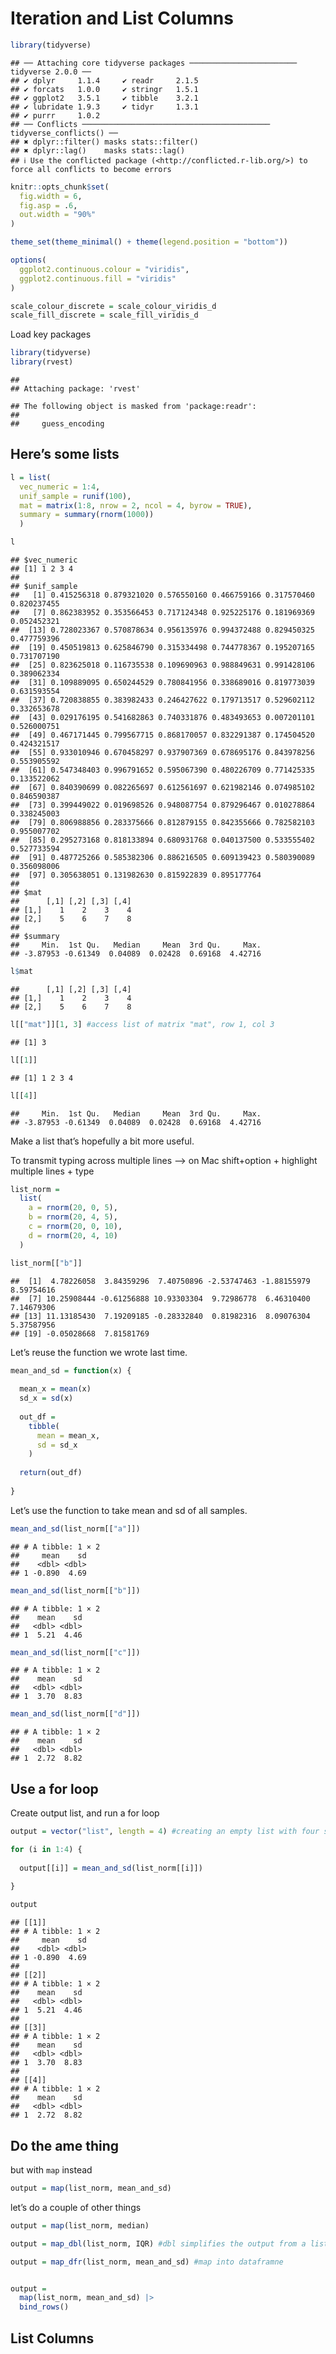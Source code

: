 Iteration and List Columns
================

``` r
library(tidyverse)
```

    ## ── Attaching core tidyverse packages ──────────────────────── tidyverse 2.0.0 ──
    ## ✔ dplyr     1.1.4     ✔ readr     2.1.5
    ## ✔ forcats   1.0.0     ✔ stringr   1.5.1
    ## ✔ ggplot2   3.5.1     ✔ tibble    3.2.1
    ## ✔ lubridate 1.9.3     ✔ tidyr     1.3.1
    ## ✔ purrr     1.0.2     
    ## ── Conflicts ────────────────────────────────────────── tidyverse_conflicts() ──
    ## ✖ dplyr::filter() masks stats::filter()
    ## ✖ dplyr::lag()    masks stats::lag()
    ## ℹ Use the conflicted package (<http://conflicted.r-lib.org/>) to force all conflicts to become errors

``` r
knitr::opts_chunk$set(
  fig.width = 6,
  fig.asp = .6,
  out.width = "90%"
)

theme_set(theme_minimal() + theme(legend.position = "bottom"))

options(
  ggplot2.continuous.colour = "viridis",
  ggplot2.continuous.fill = "viridis"
)

scale_colour_discrete = scale_colour_viridis_d
scale_fill_discrete = scale_fill_viridis_d
```

Load key packages

``` r
library(tidyverse)
library(rvest)
```

    ## 
    ## Attaching package: 'rvest'

    ## The following object is masked from 'package:readr':
    ## 
    ##     guess_encoding

## Here’s some lists

``` r
l = list(
  vec_numeric = 1:4,
  unif_sample = runif(100),
  mat = matrix(1:8, nrow = 2, ncol = 4, byrow = TRUE),
  summary = summary(rnorm(1000))
  )

l
```

    ## $vec_numeric
    ## [1] 1 2 3 4
    ## 
    ## $unif_sample
    ##   [1] 0.415256318 0.879321020 0.576550160 0.466759166 0.317570460 0.820237455
    ##   [7] 0.862383952 0.353566453 0.717124348 0.925225176 0.181969369 0.052452321
    ##  [13] 0.728023367 0.570878634 0.956135976 0.994372488 0.829450325 0.477759396
    ##  [19] 0.450519813 0.625846790 0.315334498 0.744778367 0.195207165 0.731707190
    ##  [25] 0.823625018 0.116735538 0.109690963 0.988849631 0.991428106 0.389062334
    ##  [31] 0.109889095 0.650244529 0.780841956 0.338689016 0.819773039 0.631593554
    ##  [37] 0.720838855 0.383982433 0.246427622 0.179713517 0.529602112 0.332653678
    ##  [43] 0.029176195 0.541682863 0.740331876 0.483493653 0.007201101 0.526000751
    ##  [49] 0.467171445 0.799567715 0.868170057 0.832291387 0.174504520 0.424321517
    ##  [55] 0.933010946 0.670458297 0.937907369 0.678695176 0.843978256 0.553905592
    ##  [61] 0.547348403 0.996791652 0.595067390 0.480226709 0.771425335 0.133522062
    ##  [67] 0.840390699 0.082265697 0.612561697 0.621982146 0.074985102 0.846590387
    ##  [73] 0.399449022 0.019698526 0.948087754 0.879296467 0.010278864 0.338245003
    ##  [79] 0.806988856 0.283375666 0.812879155 0.842355666 0.782582103 0.955007702
    ##  [85] 0.295273168 0.818133894 0.680931768 0.040137500 0.533555402 0.527733594
    ##  [91] 0.487725266 0.585382306 0.886216505 0.609139423 0.580390089 0.356098006
    ##  [97] 0.305638051 0.131982630 0.815922839 0.895177764
    ## 
    ## $mat
    ##      [,1] [,2] [,3] [,4]
    ## [1,]    1    2    3    4
    ## [2,]    5    6    7    8
    ## 
    ## $summary
    ##     Min.  1st Qu.   Median     Mean  3rd Qu.     Max. 
    ## -3.87953 -0.61349  0.04089  0.02428  0.69168  4.42716

``` r
l$mat
```

    ##      [,1] [,2] [,3] [,4]
    ## [1,]    1    2    3    4
    ## [2,]    5    6    7    8

``` r
l[["mat"]][1, 3] #access list of matrix "mat", row 1, col 3
```

    ## [1] 3

``` r
l[[1]]
```

    ## [1] 1 2 3 4

``` r
l[[4]]
```

    ##     Min.  1st Qu.   Median     Mean  3rd Qu.     Max. 
    ## -3.87953 -0.61349  0.04089  0.02428  0.69168  4.42716

Make a list that’s hopefully a bit more useful.

To transmit typing across multiple lines –\> on Mac shift+option +
highlight multiple lines + type

``` r
list_norm = 
  list(
    a = rnorm(20, 0, 5),
    b = rnorm(20, 4, 5),
    c = rnorm(20, 0, 10),
    d = rnorm(20, 4, 10)
  )

list_norm[["b"]]
```

    ##  [1]  4.78226058  3.84359296  7.40750896 -2.53747463 -1.88155979  8.59754616
    ##  [7] 10.25908444 -0.61256888 10.93303304  9.72986778  6.46310400  7.14679306
    ## [13] 11.13185430  7.19209185 -0.28332840  0.81982316  8.09076304  5.37587956
    ## [19] -0.05028668  7.81581769

Let’s reuse the function we wrote last time.

``` r
mean_and_sd = function(x) {
  
  mean_x = mean(x)
  sd_x = sd(x)
  
  out_df = 
    tibble(
      mean = mean_x,
      sd = sd_x
    )
  
  return(out_df)
  
}
```

Let’s use the function to take mean and sd of all samples.

``` r
mean_and_sd(list_norm[["a"]])
```

    ## # A tibble: 1 × 2
    ##     mean    sd
    ##    <dbl> <dbl>
    ## 1 -0.890  4.69

``` r
mean_and_sd(list_norm[["b"]])
```

    ## # A tibble: 1 × 2
    ##    mean    sd
    ##   <dbl> <dbl>
    ## 1  5.21  4.46

``` r
mean_and_sd(list_norm[["c"]])
```

    ## # A tibble: 1 × 2
    ##    mean    sd
    ##   <dbl> <dbl>
    ## 1  3.70  8.83

``` r
mean_and_sd(list_norm[["d"]])
```

    ## # A tibble: 1 × 2
    ##    mean    sd
    ##   <dbl> <dbl>
    ## 1  2.72  8.82

## Use a for loop

Create output list, and run a for loop

``` r
output = vector("list", length = 4) #creating an empty list with four spots

for (i in 1:4) {
  
  output[[i]] = mean_and_sd(list_norm[[i]])
  
}

output
```

    ## [[1]]
    ## # A tibble: 1 × 2
    ##     mean    sd
    ##    <dbl> <dbl>
    ## 1 -0.890  4.69
    ## 
    ## [[2]]
    ## # A tibble: 1 × 2
    ##    mean    sd
    ##   <dbl> <dbl>
    ## 1  5.21  4.46
    ## 
    ## [[3]]
    ## # A tibble: 1 × 2
    ##    mean    sd
    ##   <dbl> <dbl>
    ## 1  3.70  8.83
    ## 
    ## [[4]]
    ## # A tibble: 1 × 2
    ##    mean    sd
    ##   <dbl> <dbl>
    ## 1  2.72  8.82

## Do the ame thing

but with `map` instead

``` r
output = map(list_norm, mean_and_sd)
```

let’s do a couple of other things

``` r
output = map(list_norm, median)

output = map_dbl(list_norm, IQR) #dbl simplifies the output from a list to something easier to see

output = map_dfr(list_norm, mean_and_sd) #map into dataframne


output = 
  map(list_norm, mean_and_sd) |> 
  bind_rows()
```

## List Columns
